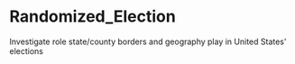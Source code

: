 # Randomized_Election
Investigate role state/county borders and geography play in United States' elections
